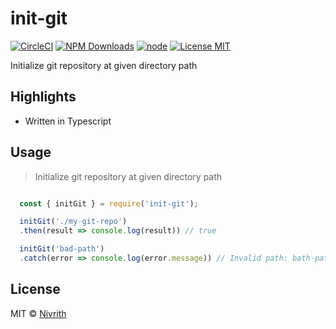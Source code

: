 # init-git

[![CircleCI](https://circleci.com/gh/nivrith/init-git/tree/master.svg?style=svg)](https://circleci.com/gh/nivrith/init-git/tree/master)
[![NPM Downloads](https://img.shields.io/npm/dw/init-git.svg)](https://www.npmjs.com/package/init-git)
[![node](https://img.shields.io/node/v/init-git.svg)](https://www.npmjs.com/package/init-git)
[![License MIT](https://img.shields.io/github/license/nivrith/init-git.svg)](https://github.com/nivrith/init-git/blob/master/LICENSE)

Initialize git repository at given directory path

## Highlights

- Written in Typescript

## Usage

> Initialize git repository at given directory path

```js

  const { initGit } = require('init-git');

  initGit('./my-git-repo')
  .then(result => console.log(result)) // true

  initGit('bad-path')
  .catch(error => console.log(error.message)) // Invalid path: bath-path

```

## License

MIT © [Nivrith](https://github.com/nivrith)
